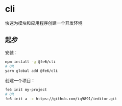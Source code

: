 # cli

快速为模块和应用程序创建一个开发环境

## 起步

安装：

```bash
npm install -g @fe6/cli
# OR
yarn global add @fe6/cli
```

创建一个项目：

```bash
fe6 init my-project
# OR
fe6 init a -c https://github.com/iq9891/ieditor.git
```

